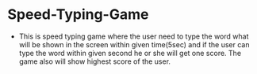 # Speed-Typing-Game
* This is speed typing game where the user need to type the word what will be shown in the screen within given time(5sec) and if the user can type the word within given second he or she will get one score. The game also will show highest score of the user.
